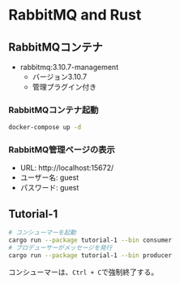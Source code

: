 # RabbitMQ and Rust

## RabbitMQコンテナ

- rabbitmq:3.10.7-management
  - バージョン3.10.7
  - 管理プラグイン付き

### RabbitMQコンテナ起動

```bash
docker-compose up -d
```

### RabbitMQ管理ページの表示

- URL: http://localhost:15672/
- ユーザー名: guest
- パスワード: guest

## Tutorial-1

```bash
# コンシューマーを起動
cargo run --package tutorial-1 --bin consumer
# プロデューサーがメッセージを発行
cargo run --package tutorial-1 --bin producer
```
コンシューマーは、`Ctrl + C`で強制終了する。
